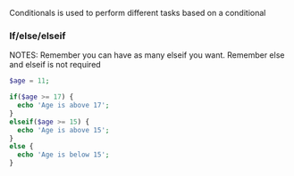 Conditionals is used to perform different tasks based on a conditional

### If/else/elseif

NOTES:
Remember you can have as many elseif you want.
Remember else and elseif is not required

```php
$age = 11;

if($age >= 17) {
  echo 'Age is above 17';
}
elseif($age >= 15) {
  echo 'Age is above 15';
}
else {
  echo 'Age is below 15';
}
```
